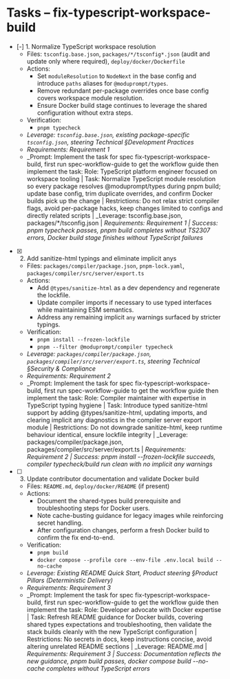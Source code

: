 # Tasks – fix-typescript-workspace-build

- [-] 1. Normalize TypeScript workspace resolution
  - Files: `tsconfig.base.json`, `packages/*/tsconfig*.json` (audit and update only where required), `deploy/docker/Dockerfile`
  - Actions:
    - Set `moduleResolution` to `NodeNext` in the base config and introduce `paths` aliases for `@moduprompt/types`.
    - Remove redundant per-package overrides once base config covers workspace module resolution.
    - Ensure Docker build stage continues to leverage the shared configuration without extra steps.
  - Verification:
    - `pnpm typecheck`
  - _Leverage: `tsconfig.base.json`, existing package-specific `tsconfig.json`, steering Technical §Development Practices_
  - _Requirements: Requirement 1_
  - _Prompt: Implement the task for spec fix-typescript-workspace-build, first run spec-workflow-guide to get the workflow guide then implement the task: Role: TypeScript platform engineer focused on workspace tooling | Task: Normalize TypeScript module resolution so every package resolves @moduprompt/types during pnpm build; update base config, trim duplicate overrides, and confirm Docker builds pick up the change | Restrictions: Do not relax strict compiler flags, avoid per-package hacks, keep changes limited to configs and directly related scripts | _Leverage: tsconfig.base.json, packages/*/tsconfig.json | _Requirements: Requirement 1 | Success: pnpm typecheck passes, pnpm build completes without TS2307 errors, Docker build stage finishes without TypeScript failures_

- [x] 2. Add sanitize-html typings and eliminate implicit anys
  - Files: `packages/compiler/package.json`, `pnpm-lock.yaml`, `packages/compiler/src/server/export.ts`
  - Actions:
    - Add `@types/sanitize-html` as a dev dependency and regenerate the lockfile.
    - Update compiler imports if necessary to use typed interfaces while maintaining ESM semantics.
    - Address any remaining implicit `any` warnings surfaced by stricter typings.
  - Verification:
    - `pnpm install --frozen-lockfile`
    - `pnpm --filter @moduprompt/compiler typecheck`
  - _Leverage: `packages/compiler/package.json`, `packages/compiler/src/server/export.ts`, steering Technical §Security & Compliance_
  - _Requirements: Requirement 2_
  - _Prompt: Implement the task for spec fix-typescript-workspace-build, first run spec-workflow-guide to get the workflow guide then implement the task: Role: Compiler maintainer with expertise in TypeScript typing hygiene | Task: Introduce typed sanitize-html support by adding @types/sanitize-html, updating imports, and clearing implicit any diagnostics in the compiler server export module | Restrictions: Do not downgrade sanitize-html, keep runtime behaviour identical, ensure lockfile integrity | _Leverage: packages/compiler/package.json, packages/compiler/src/server/export.ts | _Requirements: Requirement 2 | Success: pnpm install --frozen-lockfile succeeds, compiler typecheck/build run clean with no implicit any warnings_

- [ ] 3. Update contributor documentation and validate Docker build
  - Files: `README.md`, `deploy/docker/README` (if present)
  - Actions:
    - Document the shared-types build prerequisite and troubleshooting steps for Docker users.
    - Note cache-busting guidance for legacy images while reinforcing secret handling.
    - After configuration changes, perform a fresh Docker build to confirm the fix end-to-end.
  - Verification:
    - `pnpm build`
    - `docker compose --profile core --env-file .env.local build --no-cache`
  - _Leverage: Existing README Quick Start, Product steering §Product Pillars (Deterministic Delivery)_
  - _Requirements: Requirement 3_
  - _Prompt: Implement the task for spec fix-typescript-workspace-build, first run spec-workflow-guide to get the workflow guide then implement the task: Role: Developer advocate with Docker expertise | Task: Refresh README guidance for Docker builds, covering shared types expectations and troubleshooting, then validate the stack builds cleanly with the new TypeScript configuration | Restrictions: No secrets in docs, keep instructions concise, avoid altering unrelated README sections | _Leverage: README.md | _Requirements: Requirement 3 | Success: Documentation reflects the new guidance, pnpm build passes, docker compose build --no-cache completes without TypeScript errors_
